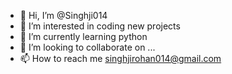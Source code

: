 - 👋 Hi, I’m @Singhji014
- 👀 I’m interested in coding new projects 
- 🌱 I’m currently learning python
- 💞️ I’m looking to collaborate on ...
- 📫 How to reach me singhjirohan014@gmail.com

<!---
Singhji014/Singhji014 is a ✨ special ✨ repository because its `README.md` (this file) appears on your GitHub profile.
You can click the Preview link to take a look at your changes.
--->
